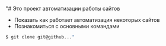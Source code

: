"# Это проект автоматизации работы сайтов
+ Показать как работает автоматизация некоторых сайтов
+ Познакомиться с основными командами

```bash
$ git clone git@github..."